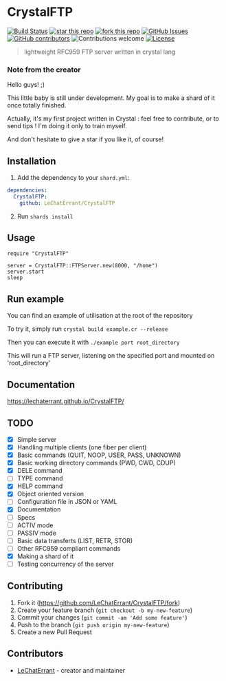 # CrystalFTP
[![Build Status](https://travis-ci.org/LeChatErrant/CrystalFTP.svg?branch=master)](https://travis-ci.org/LeChatErrant/CrystalFTP)
[![star this repo](http://githubbadges.com/star.svg?user=LeChatErrant&repo=CrystalFTP&style=default)](https://github.com/LeChatErrant/CrystalFTP)
[![fork this repo](http://githubbadges.com/fork.svg?user=LeChatErrant&repo=CrystalFTP&style=default)](https://github.com/LeChatErrant/CrystalFTP/fork)
[![GitHub Issues](https://img.shields.io/github/issues/LeChatErrant/CrystalFTP.svg)](https://github.com/LeChatErrant/CrystalFTP/issues)
[![GitHub contributors](https://img.shields.io/github/contributors/LeChatErrant/CrystalFTP.svg)](https://GitHub.com/LeChatErrant/CrystalFTP/graphs/contributors/)
![Contributions welcome](https://img.shields.io/badge/contributions-welcome-green.svg)
[![License](https://img.shields.io/badge/license-MIT-blue.svg)](https://opensource.org/licenses/MIT)
> lightweight RFC959 FTP server written in crystal lang

### Note from the creator

Hello guys! ;)

This little baby is still under development. My goal is to make a shard of it once totally finished.

Actually, it's my first project written in Crystal : feel free to contribute, or to send tips ! I'm doing it only to train myself.

And don't hesitate to give a star if you like it, of course!

## Installation

1. Add the dependency to your `shard.yml`:

```yaml
dependencies:
  CrystalFTP:
    github: LeChatErrant/CrystalFTP
```

2. Run `shards install`

## Usage

```crystal
require "CrystalFTP"

server = CrystalFTP::FTPServer.new(8000, "/home")
server.start
sleep

```

## Run example

You can find an example of utilisation at the root of the repository

To try it, simply run `crystal build example.cr --release`

Then you can execute it with `./example port root_directory`

This will run a FTP server, listening on the specified port and mounted on 'root_directory'

## Documentation

https://lechaterrant.github.io/CrystalFTP/

## TODO

- [x] Simple server
- [x] Handling multiple clients (one fiber per client)
- [x] Basic commands (QUIT, NOOP, USER, PASS, UNKNOWN)
- [x] Basic working directory commands (PWD, CWD, CDUP)
- [x] DELE command
- [ ] TYPE command
- [x] HELP command
- [x] Object oriented version
- [ ] Configuration file in JSON or YAML
- [x] Documentation
- [ ] Specs
- [ ] ACTIV mode
- [ ] PASSIV mode
- [ ] Basic data transferts (LIST, RETR, STOR)
- [ ] Other RFC959 compliant commands
- [x] Making a shard of it
- [ ] Testing concurrency of the server

## Contributing

1. Fork it (<https://github.com/LeChatErrant/CrystalFTP/fork>)
2. Create your feature branch (`git checkout -b my-new-feature`)
3. Commit your changes (`git commit -am 'Add some feature'`)
4. Push to the branch (`git push origin my-new-feature`)
5. Create a new Pull Request

## Contributors

- [LeChatErrant](https://github.com/LeChatErrant) - creator and maintainer
